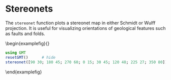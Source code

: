 # Stereonets

The `stereonet` function plots a stereonet map in either Schmidt or Wulff projection.
It is useful for visualizing orientations of geological features such as faults and folds.

\begin{examplefig}{}
```julia
using GMT
resetGMT()		# hide
stereonet([90 30; 180 45; 270 60; 0 15; 30 45; 120 48; 225 27; 350 80])
```
\end{examplefig}
